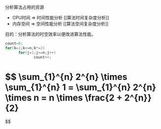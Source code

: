 分析算法占用的资源
- CPU时间 $\Rightarrow$ 时间性能分析 [[算法时间复杂度分析]]
- 内存空间 $\Rightarrow$ 空间性能分析 [[算法空间复杂度分析]]

目的：分析算法的时空效率以便改进算法性能。

```c
count=0;
for(k=1;k<=n;k*=2)
      for(j=1;j<=n;j++)
             count++;
```

$$
\sum_{1}^{n} 2^{n} \times \sum_{1}^{n} 1
= \sum_{1}^{n} 2^{n} \times n
= n \times \frac{2 + 2^{n}}{2}
= 
$$